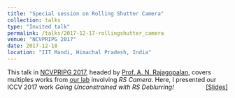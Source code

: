 ```yaml
---
title: "Special session on Rolling Shutter Camera" 
collection: talks
type: "Invited talk"
permalink: /talks/2017-12-17-rollingshutter_camera
venue: "NCVPRIPG 2017"
date: 2017-12-18
location: "IIT Mandi, Himachal Pradesh, India"
---
```

<p style="text-align:left;">
   This talk in <a href="http://ncvpripg.iitmandi.ac.in/index.html">NCVPRIPG 2017</a>, headed by <a href="http://www.ee.iitm.ac.in/~raju/">Prof. A. N. Rajagopalan</a>, covers multiples works from <a href="http://www.ee.iitm.ac.in/ipcvlab/">our lab</a> involving <i> RS Camera</i>. Here, I presented our ICCV 2017 work <i>Going Unconstrained with RS Deblurring! </i>  
    <span style="float:right;">
          <a href="https://drive.google.com/open?id=1y7Eb3jBU756K3mi84gv0DDREvQYGLDs8">&#91;Slides&#93;</a>  
    </span>
</p>

           
    
